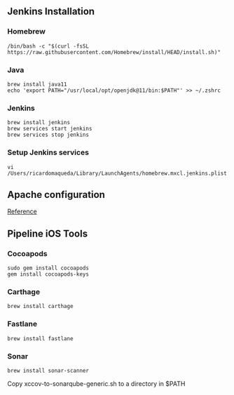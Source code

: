 ## Jenkins Installation


### Homebrew
```
/bin/bash -c "$(curl -fsSL https://raw.githubusercontent.com/Homebrew/install/HEAD/install.sh)"
```

### Java
```
brew install java11
echo 'export PATH="/usr/local/opt/openjdk@11/bin:$PATH"' >> ~/.zshrc
```

### Jenkins
```
brew install jenkins
brew services start jenkins
brew services stop jenkins
```

### Setup Jenkins services
```
vi /Users/ricardomaqueda/Library/LaunchAgents/homebrew.mxcl.jenkins.plist
```

## Apache configuration
[Reference](https://moduscreate.com/blog/securing-jenkins-on-mac-os-x-with-lets-encrypt/)

## Pipeline iOS Tools

### Cocoapods
```
sudo gem install cocoapods
gem install cocoapods-keys
```

### Carthage
```
brew install carthage
```

### Fastlane
```
brew install fastlane
```

### Sonar
```
brew install sonar-scanner
```
Copy xccov-to-sonarqube-generic.sh to a directory in $PATH
